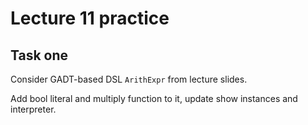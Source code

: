 # Lecture 11 practice

## Task one

Consider GADT-based DSL `ArithExpr` from lecture slides.

Add bool literal and multiply function to it, update show instances and interpreter.
